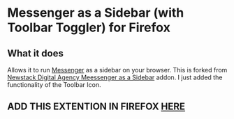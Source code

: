 # Messenger as a Sidebar (with Toolbar Toggler) for Firefox

## What it does

Allows it to run [Messenger](https://messenger.com) as a sidebar on your browser.
This is forked from [Newstack Digital Agency Meessenger as a Sidebar](https://addons.mozilla.org/en-US/firefox/addon/messenger-as-a-sidebar/) addon.
I just added the functionality of the Toolbar Icon.

## ADD THIS EXTENTION IN FIREFOX [HERE](https://addons.mozilla.org/en-US/firefox/addon/messenger-sidebar-with-toolbar/)  
